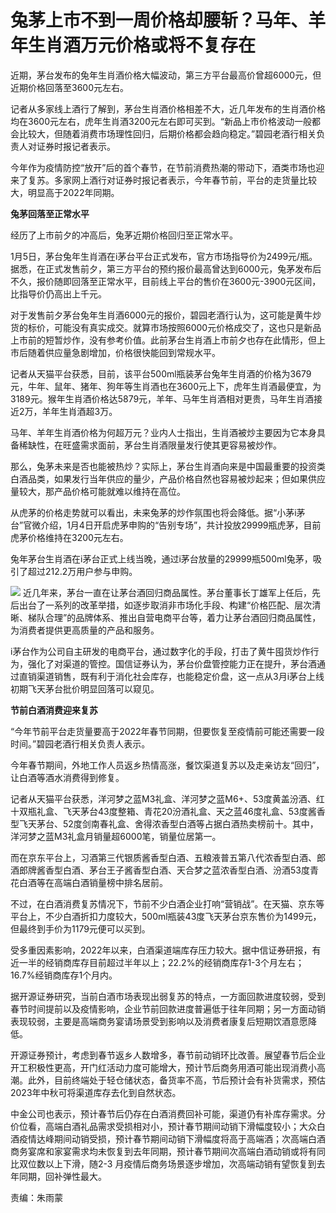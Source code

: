 # 兔茅上市不到一周价格却腰斩？马年、羊年生肖酒万元价格或将不复存在

近期，茅台发布的兔年生肖酒价格大幅波动，第三方平台最高价曾超6000元，但近期价格回落至3600元左右。

记者从多家线上酒行了解到，茅台生肖酒价格相差不大，近几年发布的生肖酒价格均在3600元左右，虎年生肖酒3200元左右即可买到。“新品上市价格波动一般都会比较大，但随着消费市场理性回归，后期价格都会趋向稳定。”碧园老酒行相关负责人对证券时报记者表示。

今年作为疫情防控“放开”后的首个春节，在节前消费热潮的带动下，酒类市场也迎来了复苏。多家网上酒行对证券时报记者表示，今年春节前，平台的走货量比较大，明显高于2022年同期。

**兔茅回落至正常水平**

经历了上市前夕的冲高后，兔茅近期价格回归至正常水平。

1月5日，茅台兔年生肖酒在i茅台平台正式发布，官方市场指导价为2499元/瓶。据悉，在正式发售前夕，第三方平台的预约报价最高曾达到6000元，兔茅发布后不久，报价随即回落至正常水平，目前线上平台的售价在3600元-3900元区间，比指导价仍高出上千元。

对于发售前夕茅台兔年生肖酒6000元的报价，碧园老酒行认为，这可能是黄牛炒货的标价，可能没有真实成交。就算市场按照6000元价格成交了，这也只是新品上市前的短暂炒作，没有参考价值。此前茅台生肖酒上市前夕也存在此情形，但上市后随着供应量急剧增加，价格很快能回到常规水平。

记者从天猫平台获悉，目前，该平台500ml瓶装茅台兔年生肖酒的价格为3679元，牛年、鼠年、猪年、狗年等生肖酒也在3600元上下，虎年生肖酒最便宜，为3189元。猴年生肖酒价格达5879元，羊年、马年生肖酒相对更贵，马年生肖酒接近2万，羊年生肖酒超3万。

马年、羊年生肖酒价格为何超万元？业内人士指出，生肖酒被炒主要因为它本身具备稀缺性，在旺盛需求面前，茅台生肖酒限量发行使其更容易被炒作。

那么，兔茅未来是否也能被热炒？实际上，茅台生肖酒向来是中国最重要的投资类白酒品类，如果发行当年供应的量少，产品价格自然也容易被炒起来；但如果供应量较大，那产品价格可能就难以维持在高位。

从虎茅的价格走势就可以看出，未来兔茅的炒作氛围也将会降低。据“小茅i茅台”官微介绍，1月4日开启虎茅申购的“告别专场”，共计投放29999瓶虎茅，目前虎茅价格维持在3200元左右。

兔年茅台生肖酒在i茅台正式上线当晚，通过i茅台放量的29999瓶500ml兔茅，吸引了超过212.2万用户参与申购。

![](https://inews.gtimg.com/news_bt/OdIfPhvFjxyWKaCKZw7Go132EZ6vFSU4snO2YirmhpqCUAA/1000)
近几年来，茅台一直在让茅台酒回归商品属性。茅台董事长丁雄军上任后，先后出台了一系列的改革举措，如逐步取消非市场化手段、构建“价格匹配、层次清晰、梯队合理”的品牌体系、推出自营电商平台等，着力让茅台酒回归商品属性，为消费者提供更高质量的产品和服务。

i茅台作为公司自主研发的电商平台，通过数字化的手段，打击了黄牛囤货炒作行为，强化了对渠道的管控。国信证券认为，茅台价盘管控能力正在提升，茅台酒通过直销渠道销售，既有利于消化社会库存，也能稳定价盘，这一点从3月i茅台上线初期飞天茅台批价明显回落可以窥见。

**节前白酒消费迎来复苏**

“今年节前平台走货量要高于2022年春节同期，但要恢复至疫情前可能还需要一段时间。”碧园老酒行相关负责人表示。

今年春节期间，外地工作人员返乡热情高涨，餐饮渠道复苏以及走亲访友“回归”，让白酒等酒水消费得到修复。

记者从天猫平台获悉，洋河梦之蓝M3礼盒、洋河梦之蓝M6+、53度黄盖汾酒、红十双瓶礼盒、飞天茅台43度整箱、青花20汾酒礼盒、天之蓝46度礼盒、53度酱香型飞天茅台、52度剑南春礼盒、舍得浓香型白酒等占据白酒热卖榜前十。其中，洋河梦之蓝M3礼盒月销量超6000笔，销量位居第一。

而在京东平台上，习酒第三代银质酱香型白酒、五粮液普五第八代浓香型白酒、郎酒郎牌酱香型白酒、茅台王子酱香型白酒、天合梦之蓝浓香型白酒、汾酒53度青花白酒等在高端白酒销量榜中排名居前。

不过，在白酒消费复苏情况下，节前不少白酒企业打响“营销战”。在天猫、京东等平台上，不少白酒折扣力度较大，500ml瓶装43度飞天茅台京东售价为1499元，但最终到手价为1179元便可以买到。

受多重因素影响，2022年以来，白酒渠道端库存压力较大。据中信证券研报，有近一半的经销商库存目前超过半年以上；22.2%的经销商库存1-3个月左右；16.7%经销商库存1个月内。

据开源证券研究，当前白酒市场表现出弱复苏的特点，一方面回款进度较弱，受到春节时间提前以及疫情影响，企业节前回款进度普遍低于往年同期；另一方面动销表现较弱，主要是高端商务宴请场景受到影响以及消费者康复后短期饮酒意愿降低。

开源证券预计，考虑到春节返乡人数增多，春节前动销环比改善。展望春节后企业开工积极性更高，开门红活动力度可能增大，预计节后商务用酒可能出现消费小高潮。此外，目前终端处于轻仓储状态，备货率不高，节后预计会有补货需求，预估2023年中秋可将渠道库存去化到自然状态。

中金公司也表示，预计春节后仍存在白酒消费回补可能，渠道仍有补库存需求。分价位看，高端白酒礼品需求受损相对小，预计春节期间动销下滑幅度较小；大众白酒疫情达峰期间动销受损，预计春节期间动销下滑幅度将高于高端酒；次高端白酒商务宴席和家宴需求均未恢复到去年同期，预计春节期间次高端白酒动销或将有同比双位数以上下滑，随2-3
月疫情后商务场景逐步增加，次高端动销有望恢复到去年同期，回补弹性最大。

责编：朱雨蒙

